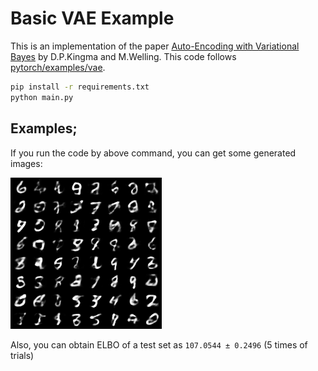 # Basic VAE Example

This is an implementation of the paper [Auto-Encoding with Variational Bayes](http://arxiv.org/abs/1312.6114) by D.P.Kingma and M.Welling.
This code follows [pytorch/examples/vae](https://github.com/pytorch/examples/blob/master/vae/README.md).

```bash
pip install -r requirements.txt
python main.py
```

## Examples;

If you run the code by above command, you can get some generated images:

![generated_mnist](./example.png)

Also, you can obtain ELBO of a test set as `107.0544 ± 0.2496` (5 times of trials)
